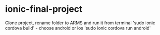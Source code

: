# ionic-final-project

Clone project, rename folder to ARMS and run it from terminal 
'sudo ionic cordova build' - choose android or ios
'sudo ionic cordova run android'
